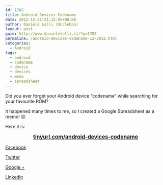 ```yaml
---
id: 1702
title: Android Devices Codename
date: 2012-12-21T21:12:05+00:00
author: Daniele Lolli (UncleDan)
layout: post
guid: http://www.danielelolli.it/?p=1702
permalink: /android-devices-codename-12-2012.html
categories:
  - Android
tags:
  - android
  - codename
  - device
  - devices
  - memo
  - spreadsheet
---
```

Did you ever forget your Android device &#8220;codename&#8221; while searching for your favourite ROM?

It happened many times to me, so I created a Google Spreadsheet as a memo! 😉

Here it is:

<p style="text-align: center;">
  <big></big><big><strong><a title="Android Devices Codename (Google Spreadsheet)" href="http://www.tinyurl.com/android-devices-codename" target="_blank">tinyurl.com/android-devices-codename</a></strong></big><big></big>
</p>

<div class="container_share">
  <a href="http://www.facebook.com/sharer.php?u=http://www.danielelolli.it/android-devices-codename-12-2012.html&t=Android Devices Codename" target="_blank" class="button_purab_share facebook"><span><i class="icon-facebook"></i></span>
  
  <p>
    Facebook
  </p></a> 
  
  <a href="http://twitter.com/share?url=http://www.danielelolli.it/android-devices-codename-12-2012.html&text=Android Devices Codename" target="_blank" class="button_purab_share twitter"><span><i class="icon-twitter"></i></span>
  
  <p>
    Twitter
  </p></a> 
  
  <a href="https://plus.google.com/share?url=http://www.danielelolli.it/android-devices-codename-12-2012.html" target="_blank" class="button_purab_share google-plus"><span><i class="icon-google-plus"></i></span>
  
  <p>
    Google +
  </p></a> 
  
  <a href="http://www.linkedin.com/shareArticle?mini=true&url=http://www.danielelolli.it/android-devices-codename-12-2012.html&title=Android Devices Codename" target="_blank" class="button_purab_share linkedin"><span><i class="icon-linkedin"></i></span>
  
  <p>
    Linkedin
  </p></a>
</div>